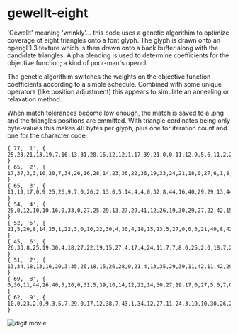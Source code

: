 # gewellt-eight

'Gewellt' meaning 'wrinkly'... this code uses a genetic algorithim to optimize coverage of eight triangles
onto a font glyph. The glyph is drawn onto an opengl 1.3 texture which is then drawn onto a back buffer along with 
the candidate triangles. Alpha blending is used to determine coefficients for the objective function; a kind of
poor-man's opencl.

The genetic algorithim switches the weights on the objective function coefficients according to a simple
schedule. Combined with some unique operators (like position adjustment) this appears to simulate an
annealing or relaxation method.

When match tolerances become low enough, the match is saved to a .png and the triangles positions are
emmitted. With triangle cordinates being only byte-values this makes 48 bytes per glyph, plus one for
iteration count and one for the character code:

```
{ 77, '1', { 25,23,21,13,19,7,16,13,31,28,16,12,12,1,17,39,21,0,0,11,12,9,5,6,11,2,28,13,25,11,31,41,18,34,0,41,10,2,13,17,11,7,14,21,27,9,15,20,} }
{ 65, '2', { 17,37,3,3,10,20,7,34,26,16,28,14,23,36,22,36,19,33,24,21,18,0,27,6,1,8,21,3,8,0,3,43,0,37,29,39,29,0,22,11,24,8,26,13,0,37,8,36,} }
{ 65, '3', { 11,19,17,0,9,25,26,9,7,0,26,2,13,0,5,14,4,4,0,32,8,44,16,40,29,29,13,44,28,38,13,33,15,35,26,44,28,30,17,18,11,21,27,5,18,21,27,17,} }
{ 54, '4', { 25,0,12,10,10,16,0,33,0,27,25,29,13,27,29,41,12,26,19,30,29,27,22,42,15,34,26,0,22,12,21,0,19,33,26,21,16,9,6,28,1,26,21,29,4,41,24,27,} }
{ 52, '5', { 21,5,20,8,14,25,1,22,3,0,10,22,30,4,30,4,18,15,23,5,27,0,0,3,21,40,8,42,0,33,26,15,21,43,29,32,8,16,27,25,22,16,8,32,0,19,9,34,} }
{ 45, '6', { 26,33,8,25,19,30,4,18,27,22,19,15,27,4,17,4,24,11,7,7,8,0,25,2,0,18,7,2,4,43,26,34,9,41,21,42,25,40,20,17,29,28,4,38,10,42,6,31,} }
{ 51, '7', { 13,34,18,13,16,20,3,35,26,18,15,26,28,0,21,4,13,35,29,39,11,42,11,42,29,6,8,27,21,14,4,0,0,4,24,4,12,42,7,38,17,13,6,31,6,30,4,21,} }
{ 69, '8', { 0,36,11,44,26,40,5,20,0,31,5,39,10,14,12,22,14,30,27,19,17,0,27,5,6,7,0,13,8,21,30,35,22,13,23,40,7,1,0,10,22,1,9,17,23,20,5,25,} }
{ 62, '9', { 10,0,23,2,0,9,3,5,7,29,0,17,12,38,7,43,1,34,12,27,11,24,3,19,10,30,26,22,14,24,24,36,7,41,17,44,16,33,0,15,24,42,22,3,25,39,29,19,} }
```

![digit movie](https://github.com/orthopteroid/gewellt-eight/digits-8tri.gif "digit movie")
